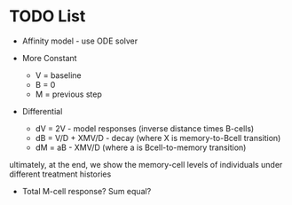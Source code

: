 # TODO List

- Affinity model - use ODE solver

- More Constant
    - V = baseline
    - B = 0
    - M = previous step

- Differential 
    - dV = 2V - model responses (inverse distance times B-cells)
    - dB = V/D + XMV/D - decay (where X is memory-to-Bcell transition)
    - dM = aB - XMV/D (where a is Bcell-to-memory transition)


ultimately, at the end, we show the memory-cell levels of individuals under different treatment histories
- Total M-cell response? Sum equal?